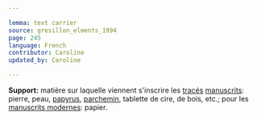 ```yaml
---

lemma: text carrier
source: gresillon_elments_1994
page: 245
language: French
contributor: Caroline
updated_by: Caroline

---
```


**Support:** matière sur laquelle viennent s'inscrire les [tracés](trace.html) [manuscrits](manuscript.html): pierre, peau, [papyrus](papyrus.html), [parchemin](parchment.html), tablette de cire, de bois, etc.; pour les [manuscrits modernes](manuscriptModern): papier.
